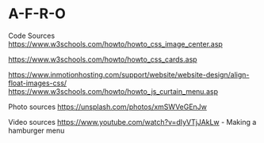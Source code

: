 # A-F-R-O

Code Sources
https://www.w3schools.com/howto/howto_css_image_center.asp

https://www.w3schools.com/howto/howto_css_cards.asp

https://www.inmotionhosting.com/support/website/website-design/align-float-images-css/
https://www.w3schools.com/howto/howto_js_curtain_menu.asp


Photo sources
https://unsplash.com/photos/xmSWVeGEnJw


Video sources
https://www.youtube.com/watch?v=dIyVTjJAkLw - Making a hamburger menu